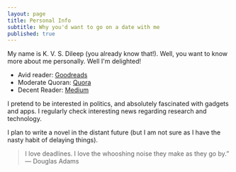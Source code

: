 ```yaml
---
layout: page
title: Personal Info
subtitle: Why you'd want to go on a date with me
published: true
---
```



My name is K. V. S. Dileep (you already know that!). Well, you want to know more about me personally. Well I'm delighted!   

- Avid reader: [Goodreads](https://www.goodreads.com/user/show/3656461-dileep)
- Moderate Quoran: [Quora](https://www.quora.com/profile/Dileep-Karri)
- Decent Reader: [Medium](https://medium.com/@satyadileep)

I pretend to be interested in politics, and absolutely fascinated with gadgets and apps. I regularly check interesting news regarding research and technology. 

I plan to write a novel in the distant future (but I am not sure as I have the nasty habit of delaying things). 

> I love deadlines. I love the whooshing noise they make as they go by.” ― Douglas Adams

